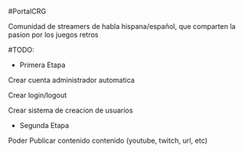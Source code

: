 #PortalCRG

Comunidad de streamers de habla hispana/español, que comparten la pasion por los juegos retros

#TODO:

 - Primera Etapa

Crear cuenta administrador automatica

Crear login/logout

Crear sistema de creacion de usuarios

- Segunda Etapa

Poder Publicar contenido contenido (youtube, twitch, url, etc)



